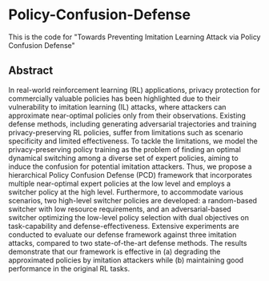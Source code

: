 # Policy-Confusion-Defense
This is the code for "Towards Preventing Imitation Learning Attack via Policy Confusion Defense"

## Abstract
In real-world reinforcement learning (RL) applications, privacy protection for commercially valuable policies has been highlighted due to their vulnerability to imitation learning (IL) attacks, where attackers can approximate near-optimal policies only from their observations.
Existing defense methods, including generating adversarial trajectories and training privacy-preserving RL policies, suffer from limitations such as scenario specificity and limited effectiveness.
To tackle the limitations, we model the privacy-preserving policy training as the problem of finding an optimal dynamical switching among a diverse set of expert policies, aiming to induce the confusion for potential imitation attackers. Thus, we propose a hierarchical Policy Confusion Defense (PCD) framework that incorporates multiple near-optimal expert policies at the low level and employs a switcher policy at the high level. 
Furthermore, to accommodate various scenarios, two high-level switcher policies are developed: a random-based switcher with low resource requirements, and an adversarial-based switcher optimizing the low-level policy selection with dual objectives on task-capability and defense-effectiveness.
Extensive experiments are conducted to evaluate our defense framework against three imitation attacks, compared to two state-of-the-art defense methods. The results demonstrate that our framework is effective in (a) degrading the approximated policies by imitation attackers while (b) maintaining good performance in the original RL tasks.
